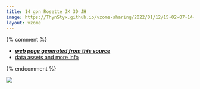 ```yaml
---
title: 14 gon Rosette JK 3D JH
image: https://ThynStyx.github.io/vzome-sharing/2022/01/12/15-02-07-14-gon-Rosette-JK-3D-JH/14-gon-Rosette-JK-3D-JH.png
layout: vzome
---
```


{% comment %}
 - [***web page generated from this source***][post]
 - [data assets and more info][github]

[post]: <https://ThynStyx.github.io/vzome-sharing/2022/01/12/14-gon-Rosette-JK-3D-JH-15-02-07.html>
[github]: <https://github.com/ThynStyx/vzome-sharing/tree/main/2022/01/12/15-02-07-14-gon-Rosette-JK-3D-JH/>
{% endcomment %}

<vzome-viewer style="width: 100%; height: 65vh;"
       src="https://ThynStyx.github.io/vzome-sharing/2022/01/12/15-02-07-14-gon-Rosette-JK-3D-JH/14-gon-Rosette-JK-3D-JH.vZome" >
  <img src="https://ThynStyx.github.io/vzome-sharing/2022/01/12/15-02-07-14-gon-Rosette-JK-3D-JH/14-gon-Rosette-JK-3D-JH.png" />
</vzome-viewer>